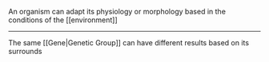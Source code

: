 An organism can adapt its physiology or morphology based in the conditions of the [[environment]]

---

The same [[Gene|Genetic Group]] can have different results based on its surrounds
